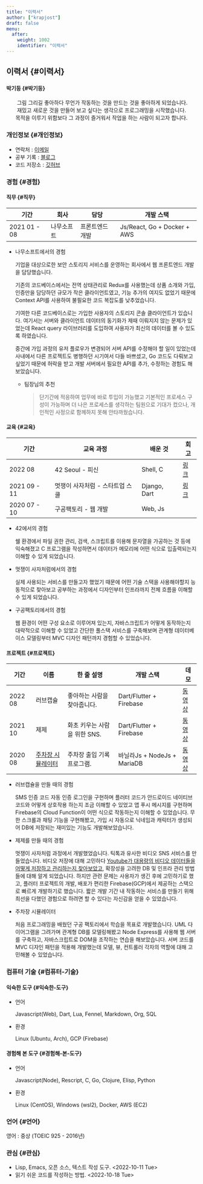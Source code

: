 ```yaml
---
title: "이력서"
author: ["krapjost"]
draft: false
menu:
  after:
    weight: 1002
    identifier: "이력서"
---
```


## 이력서 {#이력서}


#### 박기둥 {#박기둥}

<style>.org-center { margin-left: auto; margin-right: auto; text-align: center; }</style>

<div class="org-center">

<div class="verse">

&nbsp;그림 그리길 좋아하다 무언가 작동하는 것을 만드는 것을 좋아하게 되었습니다.<br />
재밌고 새로운 것을 만들어 보고 싶다는 생각으로 프로그래밍을 시작했습니다.<br />
목적을 이루기 위함보다 그 과정이 즐거워서 작업을 하는 사람이 되고자 합니다.<br />

</div>

</div>


### 개인정보 {#개인정보}

-   연락처 : [이메일](mailto:krapjost@gmail.com)
-   공부 기록 : [블로그](https://krapjost.github.io/ko/posts)
-   코드 저장소 : [깃허브](https://github.com/krapjost)


### 경험 {#경험}


#### 직무 {#직무}

| 기간         | 회사  | 담당     | 개발 스택                   |
|------------|-----|--------|-------------------------|
| 2021 01 - 08 | 나무소프트 | 프론트엔드 개발 | Js/React, Go + Docker + AWS |

<!--list-separator-->

-  나무소프트에서의 경험

    기업을 대상으로한 보안 스토리지 서비스를 운영하는 회사에서 웹 프론트엔드 개발을 담당했습니다.

     기존의 코드베이스에서는 전역 상태관리로 Redux를 사용했는데
    상품 소개와 가입, 인증만을 담당하던 규모가 작은 클라이언트였고,
    기능 추가의 여지도 없었기 때문에 Context API를 사용하여 불필요한 코드 복잡도를 낮추었습니다.

     기여한 다른 코드베이스로는 가입한 사용자의 스토리지 콘솔 클라이언트가 있습니다.
    여기서는 서버와 클라이언트 데이터의 동기화가 제때 이뤄지지 않는 문제가 있었는데
    React query 라이브러리를 도입하여 사용자가 최신의 데이터를 볼 수 있도록 하였습니다.

     중간에 가입 과정의 유저 플로우가 변경되어 서버 API를 수정해야 할 일이 있었는데
    사내에서 다른 프로젝트도 병행하던 시기여서 다들 바쁘셨고, Go 코드도 다뤄보고 싶었기 때문에
    허락을 받고 개발 서버에서 필요한 API를 추가, 수정하는 경험도 해보았습니다.

    <!--list-separator-->

    -  팀장님의 추천

        > 단기간에 적응하여 업무에 바로 투입이 가능했고 기본적인 프로세스 구성이 가능하며 더 나은 프로세스를 생각하는 팀원으로 기대가 컸으나, 개인적인 사정으로 함께하지 못해 안타까웠습니다.


#### 교육 {#교육}

| 기간         | 교육 과정          | 배운 것      | 회고                                                                                                                                  |
|------------|----------------|-----------|-------------------------------------------------------------------------------------------------------------------------------------|
| 2022 08      | 42 Seoul - 피신    | Shell, C     | [링크](https://krapjost.github.io/ko/posts/221018165518-42%EC%84%9C%EC%9A%B8_%ED%94%BC%EC%8B%A0_%ED%9A%8C%EA%B3%A0-ko/)               |
| 2021 09 - 11 | 멋쟁이 사자처럼 - 스타트업 스쿨 | Django, Dart | [링크](https://krapjost.github.io/ko/posts/221018174449-%EC%8A%A4%ED%83%80%ED%8A%B8%EC%97%85_%EC%8A%A4%EC%BF%A8_%ED%9A%8C%EA%B3%A0-ko/) |
| 2020 07 - 10 | 구공팩토리 - 웹 개발 | Web, Js      |                                                                                                                                       |

<!--list-separator-->

-  42에서의 경험

     쉘 환경에서 파일 권한 관리, 검색, 스크립트를 이용해 문자열을 가공하는 것 등에 익숙해졌고
    C 프로그램을 작성하면서 데이터가 메모리에 어떤 식으로 입출력되는지 이해할 수 있게 되었습니다.

<!--list-separator-->

-  멋쟁이 사자처럼에서의 경험

     실제 사용되는 서비스를 만들고자 했었기 때문에 어떤 기술 스택을 사용해야할지
    능동적으로 찾아보고 공부하는 과정에서 디자인부터 인프라까지 전체 흐름을 이해할 수 있게 되었습니다.

<!--list-separator-->

-  구공팩토리에서의 경험

     웹 환경이 어떤 구성 요소로 이루어져 있는지, 자바스크립트가 어떻게 동작하는지 대략적으로 이해할 수 있었고
    간단한 풀스택 서비스를 구축해보며 관계형 데이터베이스 모델링부터 MVC 디자인 패턴까지 경험할 수 있었습니다.


#### 프로젝트 {#프로젝트}

| 기간    | 이름                                                | 한 줄 설명         | 개발 스택                | 데모                                               |
|-------|---------------------------------------------------|----------------|----------------------|--------------------------------------------------|
| 2022 08 | 러브캡슐                                            | 좋아하는 사람을 찾아줍니다. | Dart/Flutter + Firebase  | [동영상](https://vimeo.com/761317519)              |
| 2021 10 | 제제                                                | 화초 키우는 사람을 위한 SNS. | Dart/Flutter + Firebase  | [동영상](https://vimeo.com/652749941)              |
| 2020 08 | [주차장 시뮬레이터](https://github.com/krapjost/parkinglot) | 주차장 출입 기록 프로그램. | 바닐라Js + NodeJs + MariaDB | [동영상](https://www.youtube.com/watch?v=Rhi-OBtbe5c) |

<!--list-separator-->

-  러브캡슐을 만들 때의 경험

     SMS 인증 코드 자동 인증 로그인을 구현하며 플러터 코드가 안드로이드 네이티브 코드와 어떻게 상호작용 하는지 조금 이해할 수 있었고
    앱 푸시 메시지를 구현하며 Firebase의 Cloud Function이 어떤 식으로 작동하는지 이해할 수 있었습니다.
    무한 스크롤과 채팅 기능을 구현해봤고, 가입 시 자동으로 닉네임과 캐릭터가 생성되어 DB에 저장되는 재미있는 기능도 개발해보았습니다.

<!--list-separator-->

-  제제를 만들 때의 경험

     멋쟁이 사자처럼 과정에서 개발했었습니다. 틱톡과 유사한 비디오 SNS 서비스를 만들었습니다.
    비디오 저장에 대해 고민하다 [Youtube가 대용량의 비디오 데이터들을 어떻게 저장하고 관리하는지 찾아보았고](https://krapjost.github.io/ko/posts/221018195600-youtube%EB%8A%94_%EB%B9%84%EB%94%94%EC%98%A4%EB%A5%BC_%EC%96%B4%EB%96%BB%EA%B2%8C_%EC%A0%80%EC%9E%A5%ED%95%98%EB%8A%94%EA%B0%80-ko/),
    확장성을 고려한 DB 및 인프라 관리 방법들에 대해 알게 되었습니다.
    하지만 관련 문제는 사용자가 생긴 후에 고민하기로 했고, 플러터 프로젝트의 개발, 배포가 편리한 Firebase(GCP)에서 제공하는 스택으로 빠르게 개발하기로 했습니다.
    짧은 개발 기간 내 작동하는 서비스를 만들기 위해 최선을 다했던 경험으로 하려면 할 수 있다는 자신감을 얻을 수 있었습니다.

<!--list-separator-->

-  주차장 시뮬레이터

     처음 프로그래밍을 배웠던 구공 팩토리에서 학습을 목표로 개발했습니다. UML 다이어그램을 그려가며 관계형 DB를 모델링해봤고
    Node Express를 사용해 웹 서버를 구축하고, 자바스크립트로 DOM을 조작하는 연습을 해보았습니다.
    서버 코드를 MVC 디자인 패턴을 적용해 개발했는데 모델, 뷰, 컨트롤러 각자의 역할에 대해 고민해볼 수 있었습니다.


### 컴퓨터 기술 {#컴퓨터-기술}


#### 익숙한 도구 {#익숙한-도구}

<!--list-separator-->

-  언어

    Javascript(Web), Dart, Lua, Fennel, Markdown, Org, SQL

<!--list-separator-->

-  환경

    Linux (Ubuntu, Arch), GCP (Firebase)


#### 경험해 본 도구 {#경험해-본-도구}

<!--list-separator-->

-  언어

    Javascript(Node), Rescript, C, Go, Clojure, Elisp, Python

<!--list-separator-->

-  환경

    Linux (CentOS), Windows (wsl2), Docker, AWS (EC2)


### 언어 {#언어}

영어 : 중상 (TOEIC 925 - 2016년)


### 관심 {#관심}

-   Lisp, Emacs, 오픈 소스, 텍스트 작성 도구. <span class="timestamp-wrapper"><span class="timestamp">&lt;2022-10-11 Tue&gt;</span></span>
-   읽기 쉬운 코드를 작성하는 방법. <span class="timestamp-wrapper"><span class="timestamp">&lt;2022-10-18 Tue&gt;</span></span>
